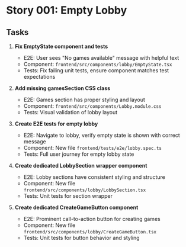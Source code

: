 # Story 001: Empty Lobby
## Tasks

1. **Fix EmptyState component and tests**
   - E2E: User sees "No games available" message with helpful text
   - Component: `frontend/src/components/lobby/EmptyState.tsx`
   - Tests: Fix failing unit tests, ensure component matches test expectations
   
2. **Add missing gamesSection CSS class**
   - E2E: Games section has proper styling and layout
   - Component: `frontend/src/components/Lobby.module.css`
   - Tests: Visual validation of lobby layout

3. **Create E2E tests for empty lobby**
   - E2E: Navigate to lobby, verify empty state is shown with correct message
   - Component: New file `frontend/tests/e2e/lobby.spec.ts`
   - Tests: Full user journey for empty lobby state

4. **Create dedicated LobbySection wrapper component**
   - E2E: Lobby sections have consistent styling and structure
   - Component: New file `frontend/src/components/lobby/LobbySection.tsx`
   - Tests: Unit tests for section wrapper

5. **Create dedicated CreateGameButton component**
   - E2E: Prominent call-to-action button for creating games
   - Component: New file `frontend/src/components/lobby/CreateGameButton.tsx`
   - Tests: Unit tests for button behavior and styling